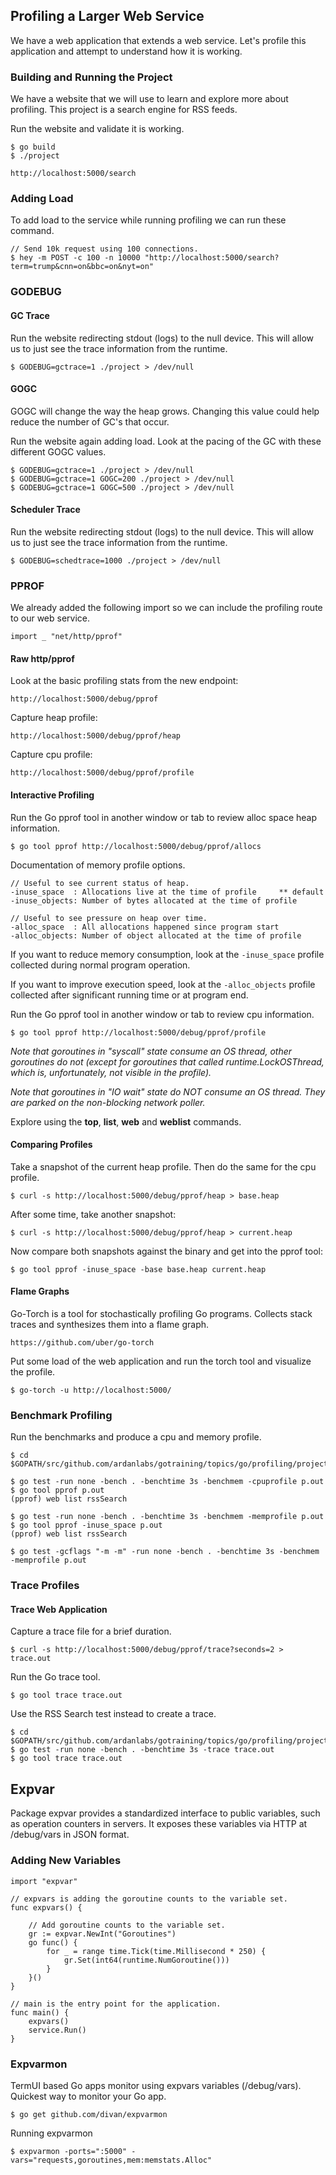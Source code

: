 ## Profiling a Larger Web Service

We have a web application that extends a web service. Let's profile this application and attempt to understand how it is working.

### Building and Running the Project

We have a website that we will use to learn and explore more about profiling. This project is a search engine for RSS feeds.

Run the website and validate it is working.

	$ go build
	$ ./project

	http://localhost:5000/search

### Adding Load

To add load to the service while running profiling we can run these command.

	// Send 10k request using 100 connections.
	$ hey -m POST -c 100 -n 10000 "http://localhost:5000/search?term=trump&cnn=on&bbc=on&nyt=on"

### GODEBUG

#### GC Trace

Run the website redirecting stdout (logs) to the null device. This will allow us to just see the trace information from the runtime.
	
	$ GODEBUG=gctrace=1 ./project > /dev/null

#### GOGC

GOGC will change the way the heap grows. Changing this value could help reduce the number of GC's that occur.

Run the website again adding load. Look at the pacing of the GC with these different GOGC values.

	$ GODEBUG=gctrace=1 ./project > /dev/null  
	$ GODEBUG=gctrace=1 GOGC=200 ./project > /dev/null  
	$ GODEBUG=gctrace=1 GOGC=500 ./project > /dev/null

#### Scheduler Trace

Run the website redirecting stdout (logs) to the null device. This will allow us to just see the trace information from the runtime.
	
	$ GODEBUG=schedtrace=1000 ./project > /dev/null

### PPROF

We already added the following import so we can include the profiling route to our web service.

	import _ "net/http/pprof"

#### Raw http/pprof

Look at the basic profiling stats from the new endpoint:

	http://localhost:5000/debug/pprof

Capture heap profile:

	http://localhost:5000/debug/pprof/heap

Capture cpu profile:

	http://localhost:5000/debug/pprof/profile

#### Interactive Profiling

Run the Go pprof tool in another window or tab to review alloc space heap information.

	$ go tool pprof http://localhost:5000/debug/pprof/allocs

Documentation of memory profile options.

    // Useful to see current status of heap.
	-inuse_space  : Allocations live at the time of profile  	** default
	-inuse_objects: Number of bytes allocated at the time of profile

	// Useful to see pressure on heap over time.
	-alloc_space  : All allocations happened since program start
	-alloc_objects: Number of object allocated at the time of profile

If you want to reduce memory consumption, look at the `-inuse_space` profile collected during normal program operation.
	
If you want to improve execution speed, look at the `-alloc_objects` profile collected after significant running time or at program end.

Run the Go pprof tool in another window or tab to review cpu information.

	$ go tool pprof http://localhost:5000/debug/pprof/profile

_Note that goroutines in "syscall" state consume an OS thread, other goroutines do not (except for goroutines that called runtime.LockOSThread, which is, unfortunately, not visible in the profile)._

_Note that goroutines in "IO wait" state do NOT consume an OS thread. They are parked on the non-blocking network poller._

Explore using the **top**, **list**, **web** and **weblist** commands.

#### Comparing Profiles

Take a snapshot of the current heap profile. Then do the same for the cpu profile.

    $ curl -s http://localhost:5000/debug/pprof/heap > base.heap

After some time, take another snapshot:

    $ curl -s http://localhost:5000/debug/pprof/heap > current.heap

Now compare both snapshots against the binary and get into the pprof tool:

    $ go tool pprof -inuse_space -base base.heap current.heap

#### Flame Graphs

Go-Torch is a tool for stochastically profiling Go programs. Collects stack traces and synthesizes them into a flame graph.

	https://github.com/uber/go-torch

Put some load of the web application and run the torch tool and visualize the profile.

	$ go-torch -u http://localhost:5000/

### Benchmark Profiling

Run the benchmarks and produce a cpu and memory profile.

	$ cd $GOPATH/src/github.com/ardanlabs/gotraining/topics/go/profiling/project/search
	
	$ go test -run none -bench . -benchtime 3s -benchmem -cpuprofile p.out
	$ go tool pprof p.out
	(pprof) web list rssSearch

	$ go test -run none -bench . -benchtime 3s -benchmem -memprofile p.out
	$ go tool pprof -inuse_space p.out
	(pprof) web list rssSearch

	$ go test -gcflags "-m -m" -run none -bench . -benchtime 3s -benchmem -memprofile p.out


### Trace Profiles

#### Trace Web Application

Capture a trace file for a brief duration.

	$ curl -s http://localhost:5000/debug/pprof/trace?seconds=2 > trace.out

Run the Go trace tool.

	$ go tool trace trace.out

Use the RSS Search test instead to create a trace.

	$ cd $GOPATH/src/github.com/ardanlabs/gotraining/topics/go/profiling/project/search
	$ go test -run none -bench . -benchtime 3s -trace trace.out
	$ go tool trace trace.out

## Expvar

Package expvar provides a standardized interface to public variables, such as operation counters in servers. It exposes these variables via HTTP at /debug/vars in JSON format.

### Adding New Variables

	import "expvar"

	// expvars is adding the goroutine counts to the variable set.
	func expvars() {

		// Add goroutine counts to the variable set.
		gr := expvar.NewInt("Goroutines")
		go func() {
			for _ = range time.Tick(time.Millisecond * 250) {
				gr.Set(int64(runtime.NumGoroutine()))
			}
		}()
	}

	// main is the entry point for the application.
	func main() {
		expvars()
		service.Run()
	}

### Expvarmon

TermUI based Go apps monitor using expvars variables (/debug/vars). Quickest way to monitor your Go app.

	$ go get github.com/divan/expvarmon

Running expvarmon

	$ expvarmon -ports=":5000" -vars="requests,goroutines,mem:memstats.Alloc"
